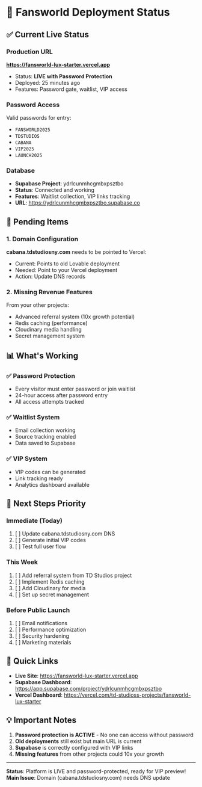 # 🚀 Fansworld Deployment Status

## ✅ Current Live Status

### Production URL
**https://fansworld-lux-starter.vercel.app** 
- Status: **LIVE with Password Protection**
- Deployed: 25 minutes ago
- Features: Password gate, waitlist, VIP access

### Password Access
Valid passwords for entry:
- `FANSWORLD2025`
- `TDSTUDIOS`
- `CABANA`
- `VIP2025`
- `LAUNCH2025`

### Database
- **Supabase Project**: ydrlcunmhcgmbxpsztbo
- **Status**: Connected and working
- **Features**: Waitlist collection, VIP links tracking
- **URL**: https://ydrlcunmhcgmbxpsztbo.supabase.co

## 🔴 Pending Items

### 1. Domain Configuration
**cabana.tdstudiosny.com** needs to be pointed to Vercel:
- Current: Points to old Lovable deployment
- Needed: Point to your Vercel deployment
- Action: Update DNS records

### 2. Missing Revenue Features
From your other projects:
- Advanced referral system (10x growth potential)
- Redis caching (performance)
- Cloudinary media handling
- Secret management system

## 📊 What's Working

### ✅ Password Protection
- Every visitor must enter password or join waitlist
- 24-hour access after password entry
- All access attempts tracked

### ✅ Waitlist System
- Email collection working
- Source tracking enabled
- Data saved to Supabase

### ✅ VIP System
- VIP codes can be generated
- Link tracking ready
- Analytics dashboard available

## 🎯 Next Steps Priority

### Immediate (Today)
1. [ ] Update cabana.tdstudiosny.com DNS
2. [ ] Generate initial VIP codes
3. [ ] Test full user flow

### This Week
1. [ ] Add referral system from TD Studios project
2. [ ] Implement Redis caching
3. [ ] Add Cloudinary for media
4. [ ] Set up secret management

### Before Public Launch
1. [ ] Email notifications
2. [ ] Performance optimization
3. [ ] Security hardening
4. [ ] Marketing materials

## 🔗 Quick Links

- **Live Site**: https://fansworld-lux-starter.vercel.app
- **Supabase Dashboard**: https://app.supabase.com/project/ydrlcunmhcgmbxpsztbo
- **Vercel Dashboard**: https://vercel.com/td-studioss-projects/fansworld-lux-starter

## 💡 Important Notes

1. **Password protection is ACTIVE** - No one can access without password
2. **Old deployments** still exist but main URL is current
3. **Supabase** is correctly configured with VIP links
4. **Missing features** from other projects could 10x your growth

---

**Status**: Platform is LIVE and password-protected, ready for VIP preview!
**Main Issue**: Domain (cabana.tdstudiosny.com) needs DNS update